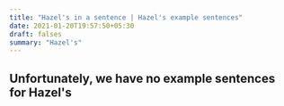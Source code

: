 ```yaml
---
title: "Hazel's in a sentence | Hazel's example sentences"
date: 2021-01-20T19:57:50+05:30
draft: falses
summary: "Hazel's"
---
```

## Unfortunately, we have no example sentences for Hazel's                 
